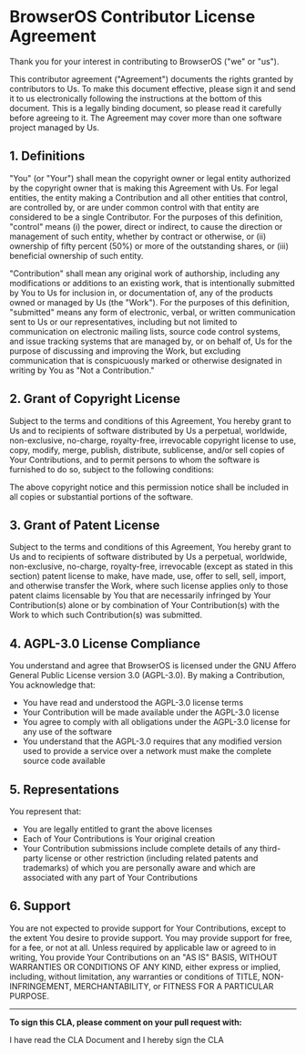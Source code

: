 # BrowserOS Contributor License Agreement

Thank you for your interest in contributing to BrowserOS ("we" or "us").

This contributor agreement ("Agreement") documents the rights granted by contributors to Us. To make this document effective, please sign it and send it to us electronically following the instructions at the bottom of this document. This is a legally binding document, so please read it carefully before agreeing to it. The Agreement may cover more than one software project managed by Us.

## 1. Definitions

"You" (or "Your") shall mean the copyright owner or legal entity authorized by the copyright owner that is making this Agreement with Us. For legal entities, the entity making a Contribution and all other entities that control, are controlled by, or are under common control with that entity are considered to be a single Contributor. For the purposes of this definition, "control" means (i) the power, direct or indirect, to cause the direction or management of such entity, whether by contract or otherwise, or (ii) ownership of fifty percent (50%) or more of the outstanding shares, or (iii) beneficial ownership of such entity.

"Contribution" shall mean any original work of authorship, including any modifications or additions to an existing work, that is intentionally submitted by You to Us for inclusion in, or documentation of, any of the products owned or managed by Us (the "Work"). For the purposes of this definition, "submitted" means any form of electronic, verbal, or written communication sent to Us or our representatives, including but not limited to communication on electronic mailing lists, source code control systems, and issue tracking systems that are managed by, or on behalf of, Us for the purpose of discussing and improving the Work, but excluding communication that is conspicuously marked or otherwise designated in writing by You as "Not a Contribution."

## 2. Grant of Copyright License

Subject to the terms and conditions of this Agreement, You hereby grant to Us and to recipients of software distributed by Us a perpetual, worldwide, non-exclusive, no-charge, royalty-free, irrevocable copyright license to use, copy, modify, merge, publish, distribute, sublicense, and/or sell copies of Your Contributions, and to permit persons to whom the software is furnished to do so, subject to the following conditions:

The above copyright notice and this permission notice shall be included in all copies or substantial portions of the software.

## 3. Grant of Patent License

Subject to the terms and conditions of this Agreement, You hereby grant to Us and to recipients of software distributed by Us a perpetual, worldwide, non-exclusive, no-charge, royalty-free, irrevocable (except as stated in this section) patent license to make, have made, use, offer to sell, sell, import, and otherwise transfer the Work, where such license applies only to those patent claims licensable by You that are necessarily infringed by Your Contribution(s) alone or by combination of Your Contribution(s) with the Work to which such Contribution(s) was submitted.

## 4. AGPL-3.0 License Compliance

You understand and agree that BrowserOS is licensed under the GNU Affero General Public License version 3.0 (AGPL-3.0). By making a Contribution, You acknowledge that:

- You have read and understood the AGPL-3.0 license terms
- Your Contribution will be made available under the AGPL-3.0 license
- You agree to comply with all obligations under the AGPL-3.0 license for any use of the software
- You understand that the AGPL-3.0 requires that any modified version used to provide a service over a network must make the complete source code available

## 5. Representations

You represent that:

- You are legally entitled to grant the above licenses
- Each of Your Contributions is Your original creation
- Your Contribution submissions include complete details of any third-party license or other restriction (including related patents and trademarks) of which you are personally aware and which are associated with any part of Your Contributions

## 6. Support

You are not expected to provide support for Your Contributions, except to the extent You desire to provide support. You may provide support for free, for a fee, or not at all. Unless required by applicable law or agreed to in writing, You provide Your Contributions on an "AS IS" BASIS, WITHOUT WARRANTIES OR CONDITIONS OF ANY KIND, either express or implied, including, without limitation, any warranties or conditions of TITLE, NON-INFRINGEMENT, MERCHANTABILITY, or FITNESS FOR A PARTICULAR PURPOSE.

---

**To sign this CLA, please comment on your pull request with:**

I have read the CLA Document and I hereby sign the CLA
